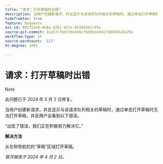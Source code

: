 ```yaml
---
title: “请求：打开草稿时出错”
description: 当用户创建新请求，并且显示与该请求队列相关的草稿时，通过单击打开草稿时无法打开草稿，并且用户会看到错误。有解决方法可用。
hidefromtoc: true
feature: Requests
exl-id: 802753e8-0e8e-42b1-917e-95185567c95a
source-git-commit: 3ca57c76dc50a348cf6d85d4d3e7366834a5e791
workflow-type: ht
source-wordcount: '117'
ht-degree: 100%

---
```


# 请求：打开草稿时出错

>[!NOTE]
>
>此问题已于 2024 年 5 月 2 日修复。

当用户创建新请求，并且显示与该请求队列相关的草稿时，通过单击打开草稿时无法打开草稿，并且用户会看到以下错误。

“出现了错误，我们正在积极努力解决它。”

**解决方法**

从左侧导航栏的“草稿”区域打开草稿。

_首次报告于 2024 年 4 月 2 日。_

